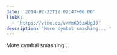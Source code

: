 ```yaml
---
date: '2014-02-22T12:02:47+00:00'
links:
  - 'https://vine.co/v/MmKD9zAUgJJ'
description: 'More cymbal smashing... '
---
```

More cymbal smashing... 
